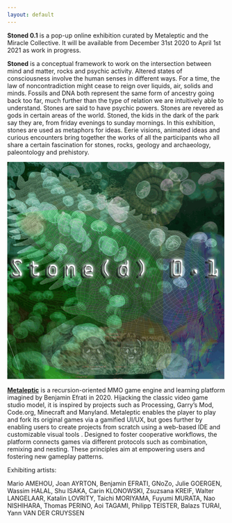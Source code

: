 ```yaml
---
layout: default
---
```

**Stoned 0.1**  is a pop-up online exhibition curated by Metaleptic and the Miracle Collective. It will be available from December 31st 2020 to April 1st 2021 as work in progress.

**Stoned** is a conceptual framework to work on the intersection between mind and matter, rocks and psychic activity. Altered states of consciousness involve the human senses in different ways. For a time, the law of noncontradiction might cease to reign over liquids, air, solids and minds. Fossils and DNA both represent the same form of ancestry going back too far, much further than the type of relation we are intuitively able to understand. Stones are said to have psychic powers. Stones are revered as gods in certain areas of the world. Stoned, the kids in the dark of the park say they are, from friday evenings to sunday mornings. In this exhibition, stones are used as metaphors for ideas. Eerie visions, animated ideas and curious encounters bring together the works of all the participants who all share a certain fascination for stones, rocks, geology and archaeology, paleontology and prehistory. 

![Stoned 0.1](https://github.com/gnozo/Stoned/blob/run/assets/img/stoned-logo.gif)

**[Metaleptic](www.metaleptic.com)** is a recursion-oriented MMO game engine and learning platform imagined by Benjamin Efrati in 2020. Hijacking the classic video game studio model, it is inspired by projects such as Processing, Garry’s Mod, Code.org, Minecraft and Manyland. Metaleptic enables the player to play and fork its original games via a gamified UI/UX, but goes further by enabling users to create projects from scratch using a web-based IDE and customizable visual tools . Designed to foster cooperative workflows, the platform connects games via different protocols such as combination, remixing and nesting. These principles aim at empowering users and fostering new gameplay patterns.

Exhibiting artists:

Mario AMEHOU, Joan AYRTON, Benjamin EFRATI, GNoZo, Julie GOERGEN, Wassim HALAL, Shu ISAKA, Carin KLONOWSKI, Zsuzsana KREIF, Walter LANGELAAR, Katalin LOVRITY, Taichi MORIYAMA, Fuyumi MURATA, Nao NISHIHARA, Thomas PERINO, Aoi TAGAMI, Philipp TEISTER, Balazs TURAI, Yann VAN DER CRUYSSEN
